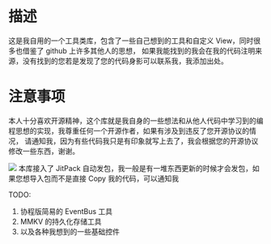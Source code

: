 # 描述

这是我自用的一个工具类库，包含了一些自己想到的工具和自定义 View，同时很多也借鉴了 github 上许多其他人的思想，
如果我能找到的我会在我的代码注明来源，没有找到的您若是发现了您的代码身影可以联系我，我添加出处。

# 注意事项

本人十分喜欢开源精神，这个库就是我自身的一些想法和从他人代码中学习到的编程思想的实现，我尊重任何一个开源作者，如果有涉及到违反了您开源协议的情况，
请通知我，因为有些代码我只是有印象就写上去了，我会根据您的开源协议修改一些东西，谢谢。

[![](https://jitpack.io/v/Shadowmirror/MiaoLib.svg)](https://jitpack.io/#Shadowmirror/MiaoLib)
本库接入了 JitPack 自动发包，我一般是有一堆东西更新的时候才会发包，如果您想导入包而不是直接 Copy 我的代码，可以通知我

TODO:
1. 协程版简易的 EventBus 工具
2. MMKV 的持久化存储工具
3. 以及各种我想到的一些基础控件

